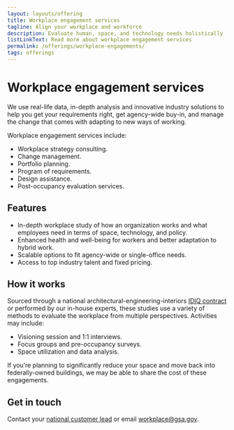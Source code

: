 ```yaml
---
layout: layouts/offering
title: Workplace engagement services
tagline: Align your workplace and workforce
description: Evaluate human, space, and technology needs holistically
listLinkText: Read more about workplace engagement services
permalink: /offerings/workplace-engagements/
tags: offerings
---
```


# Workplace engagement services

We use real-life data, in-depth analysis and innovative industry solutions to help you get your requirements right, get agency-wide buy-in, and manage the change that comes with adapting to new ways of working.

Workplace engagement services include:

* Workplace strategy consulting.
* Change management.
* Portfolio planning.
* Program of requirements.
* Design assistance.
* Post-occupancy evaluation services.

## Features

* In-depth workplace study of how an organization works and what employees need in terms of space, technology, and policy.
* Enhanced health and well-being for workers and better adaptation to hybrid work.
* Scalable options to fit agency-wide or single-office needs.
* Access to top industry talent and fixed pricing.

## How it works

Sourced through a national architectural-engineering-interiors [IDIQ contract](http://gsa.gov/glossary#IDIQ) or performed by our in-house experts, these studies use a variety of methods to evaluate the workplace from multiple perspectives. Activities may include:

* Visioning session and 1:1 interviews.
* Focus groups and pre-occupancy surveys.
* Space utilization and data analysis.

If you’re planning to significantly reduce your space and move back into federally-owned buildings, we may be able to share the cost of these engagements.

## Get in touch

Contact your [national customer lead](https://www.gsa.gov/about-us/organization/public-buildings-service/office-of-portfolio-mgmt-customer-engagement/office-of-customer-engagement/account-management-program/pbs-national-customer-leads) or email [workplace@gsa.gov](mailto:workplace@gsa.gov).

